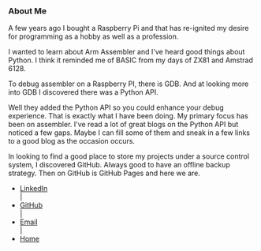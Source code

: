 ---
---
### About Me

A few years ago I bought a Raspberry Pi and that has re-ignited my desire for programming as a hobby as well as a profession.

I wanted to learn about Arm Assembler and I've heard good things about Python. I think it reminded me of BASIC from my days of ZX81 and Amstrad 6128.

To debug assembler on a Raspberry PI, there is GDB. And at looking more into GDB I discovered there was a Python API.

Well they added the Python API so you could enhance your debug experience. That is exactly what I have been doing. My primary focus has been on assembler. I've read a lot of great blogs on the Python API but noticed a few gaps. Maybe I can fill some of them and sneak in a few links to a good blog as the occasion occurs.

In looking to find a good place to store my projects under a source control system, I discovered GitHub. Always good to have an offline backup strategy. Then on GitHub is GitHub Pages and here we are.


<nav>
<ul>
<li><a href="https://www.linkedin.com/in/steven-lalewicz-5b586649">LinkedIn</a></li> |
<li><a href="https://github.com/StevenLwcz">GitHub</a></li> |
<li><a href="mailto:StevenLwcz.gh@proton.me">Email</a></li> |
<li><a href="https://stevenlwcz.github.io/">Home</a></li>
</ul>
</nav>
